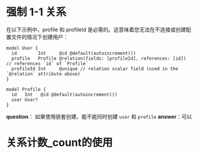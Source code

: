 # 强制 1-1 关系 ​

在以下示例中，profile 和 profileId 是必需的。这意味着您无法在不连接或创建配置文件的情况下创建用户：

```prisma
model User {
  id        Int     @id @default(autoincrement())
  profile   Profile @relation(fields: [profileId], references: [id]) // references `id` of `Profile`
  profileId Int     @unique // relation scalar field (used in the `@relation` attribute above)
}

model Profile {
  id   Int   @id @default(autoincrement())
  user User?
}

```

**question**： 如果使用嵌套创建，能不能同时创建 `user` 和 `profile`
**answer**：可以

# 关系计数_count的使用